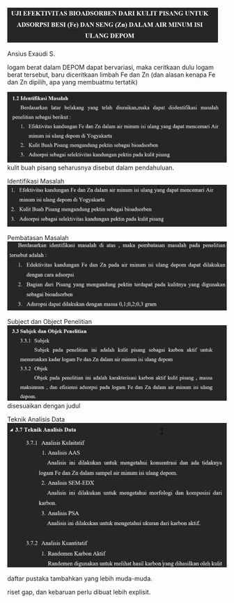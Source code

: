 ![930c243820d93040698e082148fa2717.png](../../../../_resources/930c243820d93040698e082148fa2717.png)

Ansius Exaudi S.

logam berat dalam DEPOM dapat bervariasi, maka ceritkaan dulu logam berat tersebut, baru diceritkaan limbah Fe dan Zn (dan alasan kenapa Fe dan Zn dipilih, apa yang membuatmu tertatik)

![cc43568d19cd194e222cef6db90a1039.png](../../../../_resources/cc43568d19cd194e222cef6db90a1039.png)
kulit buah pisang seharusnya disebut dalam pendahuluan. 

Identifikasi Masalah
![60e5434c644fcfe2f2fd88b8bb7142d4.png](../../../../_resources/60e5434c644fcfe2f2fd88b8bb7142d4.png)

Pembatasan Masalah
![bd188e31b7d782c3ce690778d4e2fdbc.png](../../../../_resources/bd188e31b7d782c3ce690778d4e2fdbc.png)

Subject dan Object Penelitian
![346580af7436465a8816a7abba2cce13.png](../../../../_resources/346580af7436465a8816a7abba2cce13.png)
disesuaikan dengan judul

Teknik Analisis Data
![7f69e73f34aa77fa25de91a913778b17.png](../../../../_resources/7f69e73f34aa77fa25de91a913778b17.png)

daftar pustaka tambahkan yang lebih muda-muda. 

riset gap, dan kebaruan perlu dibuat lebih explisit. 